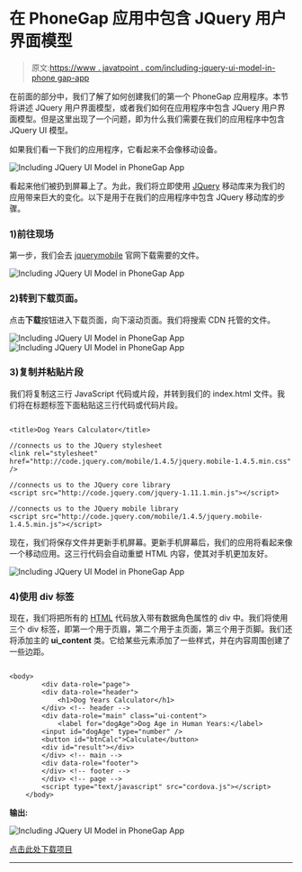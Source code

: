# 在 PhoneGap 应用中包含 JQuery 用户界面模型

> 原文:[https://www . javatpoint . com/including-jquery-ui-model-in-phone gap-app](https://www.javatpoint.com/including-jquery-ui-model-in-phonegap-app)

在前面的部分中，我们了解了如何创建我们的第一个 PhoneGap 应用程序。本节将讲述 JQuery 用户界面模型，或者我们如何在应用程序中包含 JQuery 用户界面模型。但是这里出现了一个问题，即为什么我们需要在我们的应用程序中包含 JQuery UI 模型。

如果我们看一下我们的应用程序，它看起来不会像移动设备。

![Including JQuery UI Model in PhoneGap App](../Images/c57f8484bcfdaad4310c376044c9b50b.png)

看起来他们被扔到屏幕上了。为此，我们将立即使用 [JQuery](https://www.javatpoint.com/jquery-tutorial) 移动库来为我们的应用带来巨大的变化。以下是用于在我们的应用程序中包含 JQuery 移动库的步骤。

### 1)前往现场

第一步，我们会去 [jquerymobile](https://jquerymobile.com/) 官网下载需要的文件。

![Including JQuery UI Model in PhoneGap App](../Images/8881001212e82c03ea3a750a99ac8d4a.png)

### 2)转到下载页面。

点击**下载**按钮进入下载页面，向下滚动页面。我们将搜索 CDN 托管的文件。

![Including JQuery UI Model in PhoneGap App](../Images/e12394a90c21508b9687a482d436f94b.png)
![Including JQuery UI Model in PhoneGap App](../Images/a586984b708326dcf282a9602cd27c9b.png)

### 3)复制并粘贴片段

我们将复制这三行 JavaScript 代码或片段，并转到我们的 index.html 文件。我们将在标题标签下面粘贴这三行代码或代码片段。

```

<title>Dog Years Calculator</title>

//connects us to the JQuery stylesheet
<link rel="stylesheet" href="http://code.jquery.com/mobile/1.4.5/jquery.mobile-1.4.5.min.css" />

//connects us to the JQuery core library
<script src="http://code.jquery.com/jquery-1.11.1.min.js"></script>

//connects us to the JQuery mobile library
<script src="http://code.jquery.com/mobile/1.4.5/jquery.mobile-1.4.5.min.js"></script>

```

现在，我们将保存文件并更新手机屏幕。更新手机屏幕后，我们的应用将看起来像一个移动应用。这三行代码会自动重塑 HTML 内容，使其对手机更加友好。

![Including JQuery UI Model in PhoneGap App](../Images/95486b806c26e45fc6e8d97d1b7c4cbf.png)

### 4)使用 div 标签

现在，我们将把所有的 [HTML](https://www.javatpoint.com/html-heading) 代码放入带有数据角色属性的 div 中。我们将使用三个 div 标签，即第一个用于页眉，第二个用于主页面，第三个用于页脚。我们还将添加主的 **ui_content** 类。它给某些元素添加了一些样式，并在内容周围创建了一些边距。

```

<body>
        <div data-role="page">
        <div data-role="header">
            <h1>Dog Years Calculator</h1>
        </div> <!-- header -->
        <div data-role="main" class="ui-content">
            <label for="dogAge">Dog Age in Human Years:</label>
        <input id="dogAge" type="number" />
        <button id="btnCalc">Calculate</button>
        <div id="result"></div>
        </div> <!-- main -->
        <div data-role="footer">
        </div> <!-- footer -->
        </div> <!-- page -->
        <script type="text/javascript" src="cordova.js"></script>
    </body>

```

**输出:**

![Including JQuery UI Model in PhoneGap App](../Images/604a979c45661f5c7c32c8b17ab82cf8.png)

[点击此处下载项目](https://static.javatpoint.com/tutorial/phonegap/download/MyFirstApp.zip)

* * *